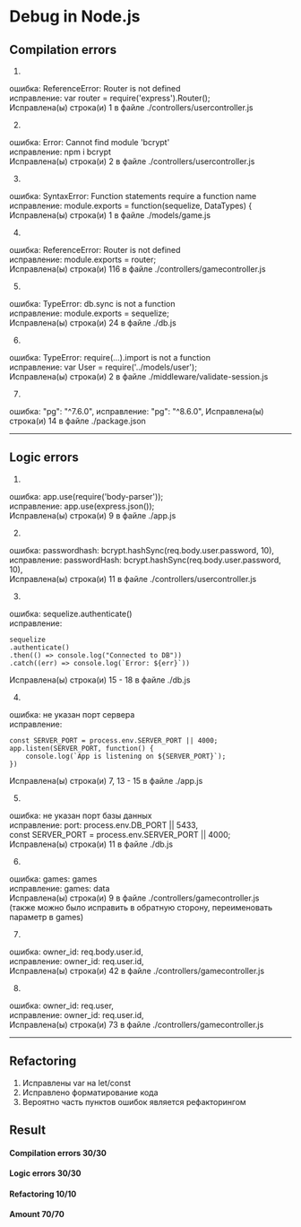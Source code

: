 # Debug in Node.js

## Сompilation errors

1.
ошибка: ReferenceError: Router is not defined  
исправление: var router = require('express').Router();  
Исправлена(ы) строка(и) 1 в файле ./controllers/usercontroller.js  

2.
ошибка: Error: Cannot find module 'bcrypt'  
исправление: npm i bcrypt  
Исправлена(ы) строка(и) 2 в файле ./controllers/usercontroller.js  

3.
ошибка: SyntaxError: Function statements require a function name  
исправление: module.exports = function(sequelize, DataTypes) {  
Исправлена(ы) строка(и) 1 в файле ./models/game.js  

4.
ошибка: ReferenceError: Router is not defined  
исправление: module.exports = router;  
Исправлена(ы) строка(и) 116 в файле ./controllers/gamecontroller.js  

5.
ошибка: TypeError: db.sync is not a function  
исправление: module.exports = sequelize;  
Исправлена(ы) строка(и) 24 в файле ./db.js  

6.
ошибка: TypeError: require(...).import is not a function  
исправление: var User = require('../models/user');  
Исправлена(ы) строка(и) 2 в файле ./middleware/validate-session.js  

7.
ошибка: "pg": "^7.6.0", 
исправление: "pg": "^8.6.0", 
Исправлена(ы) строка(и) 14 в файле ./package.json  

---------------------------------------

## Logic errors

1.
ошибка: app.use(require('body-parser'));  
исправление: app.use(express.json());  
Исправлена(ы) строка(и) 9 в файле ./app.js  

2.
ошибка: passwordhash: bcrypt.hashSync(req.body.user.password, 10),  
исправление: passwordHash: bcrypt.hashSync(req.body.user.password, 10),  
Исправлена(ы) строка(и) 11 в файле ./controllers/usercontroller.js  

3.
ошибка: sequelize.authenticate()  
исправление:  
```
sequelize
.authenticate()
.then(() => console.log("Connected to DB"))
.catch((err) => console.log(`Error: ${err}`))
```
Исправлена(ы) строка(и) 15 - 18 в файле ./db.js

4.
ошибка: не указан порт сервера  
исправление:  
```
const SERVER_PORT = process.env.SERVER_PORT || 4000;
app.listen(SERVER_PORT, function() {
    console.log(`App is listening on ${SERVER_PORT}`);
})
```
Исправлена(ы) строка(и) 7, 13 - 15 в файле ./app.js

5.
ошибка: не указан порт базы данных  
исправление: port: process.env.DB_PORT || 5433,  
const SERVER_PORT = process.env.SERVER_PORT || 4000;  
Исправлена(ы) строка(и) 11 в файле ./db.js  

6.
ошибка: games: games  
исправление: games: data  
Исправлена(ы) строка(и) 9 в файле ./controllers/gamecontroller.js  
(также можно было исправить в обратную сторону, переименовать параметр в games)  

7.
ошибка: owner_id: req.body.user.id,  
исправление: owner_id: req.user.id,  
Исправлена(ы) строка(и) 42 в файле ./controllers/gamecontroller.js  

8.
ошибка: owner_id: req.user,  
исправление: owner_id: req.user.id,  
Исправлена(ы) строка(и) 73 в файле ./controllers/gamecontroller.js  

---------------------------------------

## Refactoring

1. Исправлены var на let/const
2. Исправлено форматирование кода
3. Вероятно часть пунктов ошибок является рефакторингом

## Result

#### Сompilation errors 30/30
#### Logic errors 30/30
#### Refactoring 10/10
#### Amount 70/70
